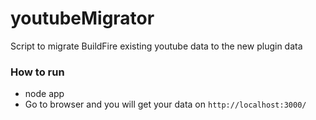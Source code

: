 # youtubeMigrator
Script to migrate BuildFire existing youtube data to the new plugin data

### How to run

* node app
* Go to browser and you will get your data on `http://localhost:3000/`
